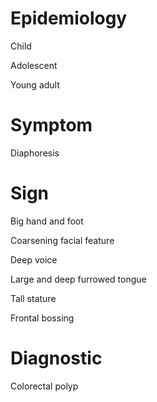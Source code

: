 # Epidemiology

Child

Adolescent

Young adult

# Symptom

Diaphoresis

# Sign

Big hand and foot

Coarsening facial feature

Deep voice

Large and deep furrowed tongue

Tall stature

Frontal bossing

# Diagnostic

Colorectal polyp
